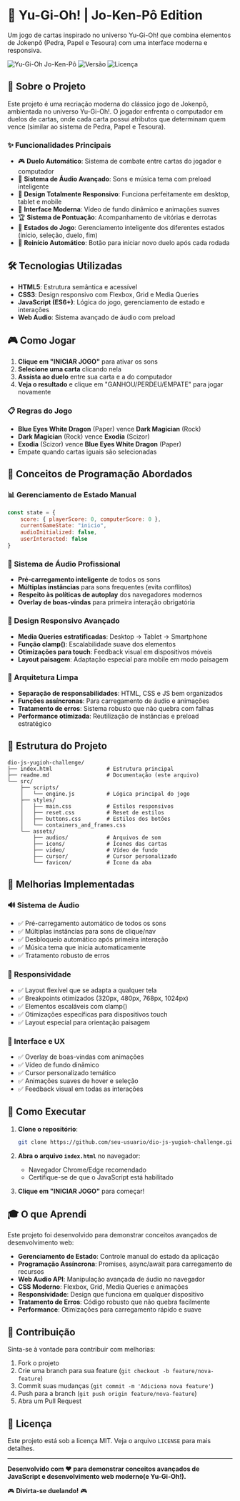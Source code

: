 # 🎴 Yu-Gi-Oh! | Jo-Ken-Pô Edition

Um jogo de cartas inspirado no universo Yu-Gi-Oh! que combina elementos de Jokenpô (Pedra, Papel e Tesoura) com uma interface moderna e responsiva.

![Yu-Gi-Oh Jo-Ken-Pô](https://img.shields.io/badge/Status-Concluído-green) ![Versão](https://img.shields.io/badge/Versão-2.0-blue) ![Licença](https://img.shields.io/badge/Licença-MIT-yellow)

## 🎯 Sobre o Projeto

Este projeto é uma recriação moderna do clássico jogo de Jokenpô, ambientada no universo Yu-Gi-Oh!. O jogador enfrenta o computador em duelos de cartas, onde cada carta possui atributos que determinam quem vence (similar ao sistema de Pedra, Papel e Tesoura).

### ✨ Funcionalidades Principais

- 🎮 **Duelo Automático**: Sistema de combate entre cartas do jogador e computador
- 🎵 **Sistema de Áudio Avançado**: Sons e música tema com preload inteligente
- 📱 **Design Totalmente Responsivo**: Funciona perfeitamente em desktop, tablet e mobile
- 🎨 **Interface Moderna**: Vídeo de fundo dinâmico e animações suaves
- 🏆 **Sistema de Pontuação**: Acompanhamento de vitórias e derrotas
- 🎯 **Estados do Jogo**: Gerenciamento inteligente dos diferentes estados (início, seleção, duelo, fim)
- 🔄 **Reinício Automático**: Botão para iniciar novo duelo após cada rodada

## 🛠️ Tecnologias Utilizadas

- **HTML5**: Estrutura semântica e acessível
- **CSS3**: Design responsivo com Flexbox, Grid e Media Queries
- **JavaScript (ES6+)**: Lógica do jogo, gerenciamento de estado e interações
- **Web Audio**: Sistema avançado de áudio com preload

## 🎮 Como Jogar

1. **Clique em "INICIAR JOGO"** para ativar os sons
2. **Selecione uma carta** clicando nela
3. **Assista ao duelo** entre sua carta e a do computador
4. **Veja o resultado** e clique em "GANHOU/PERDEU/EMPATE" para jogar novamente

### 📋 Regras do Jogo

- **Blue Eyes White Dragon** (Paper) vence **Dark Magician** (Rock)
- **Dark Magician** (Rock) vence **Exodia** (Scizor)  
- **Exodia** (Scizor) vence **Blue Eyes White Dragon** (Paper)
- Empate quando cartas iguais são selecionadas

## 🚀 Conceitos de Programação Abordados

### 📊 Gerenciamento de Estado Manual
```javascript
const state = {
    score: { playerScore: 0, computerScore: 0 },
    currentGameState: "inicio",
    audioInitialized: false,
    userInteracted: false
}
```

### 🎵 Sistema de Áudio Profissional
- **Pré-carregamento inteligente** de todos os sons
- **Múltiplas instâncias** para sons frequentes (evita conflitos)
- **Respeito às políticas de autoplay** dos navegadores modernos
- **Overlay de boas-vindas** para primeira interação obrigatória

### 📱 Design Responsivo Avançado
- **Media Queries estratificadas**: Desktop → Tablet → Smartphone
- **Função clamp()**: Escalabilidade suave dos elementos
- **Otimizações para touch**: Feedback visual em dispositivos móveis
- **Layout paisagem**: Adaptação especial para mobile em modo paisagem

### 🔧 Arquitetura Limpa
- **Separação de responsabilidades**: HTML, CSS e JS bem organizados
- **Funções assíncronas**: Para carregamento de áudio e animações
- **Tratamento de erros**: Sistema robusto que não quebra com falhas
- **Performance otimizada**: Reutilização de instâncias e preload estratégico

## 📁 Estrutura do Projeto

```
dio-js-yugioh-challenge/
├── index.html                 # Estrutura principal
├── readme.md                  # Documentação (este arquivo)
└── src/
    ├── scripts/
    │   └── engine.js          # Lógica principal do jogo
    ├── styles/
    │   ├── main.css           # Estilos responsivos
    │   ├── reset.css          # Reset de estilos
    │   ├── buttons.css        # Estilos dos botões
    │   └── containers_and_frames.css
    └── assets/
        ├── audios/            # Arquivos de som
        ├── icons/             # Ícones das cartas
        ├── video/             # Vídeo de fundo
        ├── cursor/            # Cursor personalizado
        └── favicon/           # Ícone da aba
```

## 🎯 Melhorias Implementadas

### 🔊 Sistema de Áudio
- ✅ Pré-carregamento automático de todos os sons
- ✅ Múltiplas instâncias para sons de clique/nav
- ✅ Desbloqueio automático após primeira interação
- ✅ Música tema que inicia automaticamente
- ✅ Tratamento robusto de erros

### 📱 Responsividade
- ✅ Layout flexível que se adapta a qualquer tela
- ✅ Breakpoints otimizados (320px, 480px, 768px, 1024px)
- ✅ Elementos escaláveis com clamp()
- ✅ Otimizações específicas para dispositivos touch
- ✅ Layout especial para orientação paisagem

### 🎨 Interface e UX
- ✅ Overlay de boas-vindas com animações
- ✅ Vídeo de fundo dinâmico
- ✅ Cursor personalizado temático
- ✅ Animações suaves de hover e seleção
- ✅ Feedback visual em todas as interações

## 🚀 Como Executar

1. **Clone o repositório**:
   ```bash
   git clone https://github.com/seu-usuario/dio-js-yugioh-challenge.git
   ```

2. **Abra o arquivo `index.html`** no navegador:
   - Navegador Chrome/Edge recomendado
   - Certifique-se de que o JavaScript está habilitado

3. **Clique em "INICIAR JOGO"** para começar!

## 🎓 O que Aprendi

Este projeto foi desenvolvido para demonstrar conceitos avançados de desenvolvimento web:

- **Gerenciamento de Estado**: Controle manual do estado da aplicação
- **Programação Assíncrona**: Promises, async/await para carregamento de recursos
- **Web Audio API**: Manipulação avançada de áudio no navegador
- **CSS Moderno**: Flexbox, Grid, Media Queries e animações
- **Responsividade**: Design que funciona em qualquer dispositivo
- **Tratamento de Erros**: Código robusto que não quebra facilmente
- **Performance**: Otimizações para carregamento rápido e suave

## 🤝 Contribuição

Sinta-se à vontade para contribuir com melhorias:

1. Fork o projeto
2. Crie uma branch para sua feature (`git checkout -b feature/nova-feature`)
3. Commit suas mudanças (`git commit -m 'Adiciona nova feature'`)
4. Push para a branch (`git push origin feature/nova-feature`)
5. Abra um Pull Request

## 📄 Licença

Este projeto está sob a licença MIT. Veja o arquivo `LICENSE` para mais detalhes.

---

**Desenvolvido com ❤️ para demonstrar conceitos avançados de JavaScript e desenvolvimento web moderno(e Yu-Gi-Oh!).**

🎮 **Divirta-se duelando!** 🎮
